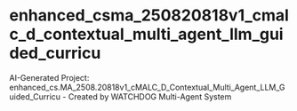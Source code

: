 # enhanced_csma_250820818v1_cmalc_d_contextual_multi_agent_llm_guided_curricu
AI-Generated Project: enhanced_cs.MA_2508.20818v1_cMALC_D_Contextual_Multi_Agent_LLM_Guided_Curricu - Created by WATCHDOG Multi-Agent System
